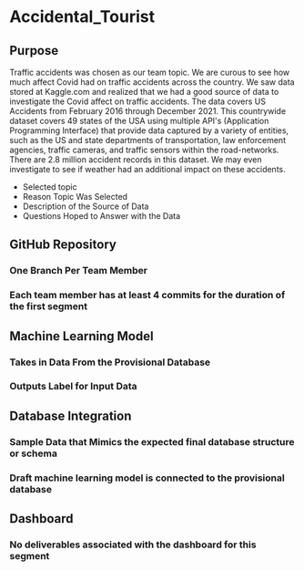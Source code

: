 # Accidental_Tourist
## Purpose 
Traffic accidents was chosen as our team topic. We are curous to see how much affect Covid had on traffic accidents across the country.  We saw data stored at Kaggle.com and realized that we had a good source of data to investigate the Covid affect on traffic accidents. The data covers US Accidents from February 2016 through December 2021. This countrywide dataset covers 49 states of the USA using multiple API's (Application Programming Interface) that provide data captured by a variety of entities, such as the US and state departments of transportation, law enforcement agencies, traffic cameras, and traffic sensors within the road-networks.  There are 2.8 million accident records in this dataset. We may even investigate to see if weather had an additional impact on these accidents.
- Selected topic
- Reason Topic Was Selected
- Description of the Source of Data
- Questions Hoped to Answer with the Data
## GitHub Repository
### One Branch Per Team Member
### Each team member has at least 4 commits for the duration of the first segment
## Machine Learning Model
### Takes in Data From the Provisional Database
### Outputs Label for Input Data
## Database Integration
### Sample Data that Mimics the expected final database structure or schema
### Draft machine learning model is connected to the provisional database
## Dashboard
### No deliverables associated with the dashboard for this segment
